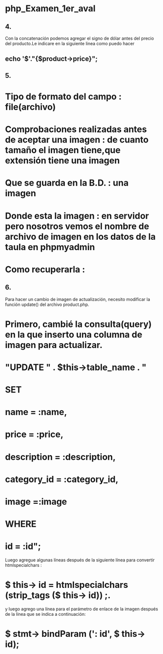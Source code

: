 # php_Examen_1er_aval

## 4.
   Con la concatenación podemos agregar el signo de dólar antes del precio del producto.Le indicare en      la siguiente linea como puedo hacer
   ## echo '$'."<td>{$product->price}</td>";

## 5.
  # Tipo de formato del campo : file(archivo)
  # Comprobaciones realizadas antes de aceptar una imagen : de cuanto tamaño el imagen tiene,que         extensión tiene una imagen
  # Que se guarda en la B.D. : una imagen
  # Donde esta la imagen : en servidor pero nosotros vemos el nombre de archivo de imagen en los datos de la taula en phpmyadmin
  # Como recuperarla :

## 6.
Para hacer un cambio de imagen de actualización, necesito modificar la función update() del archivo product.php.
# Primero, cambié la consulta(query) en la que inserto una columna de imagen para actualizar.
# "UPDATE " . $this->table_name . "
 #           SET
  #              name = :name,
   #             price = :price,
   #            description = :description,
   #            category_id  = :category_id,
   #            image =:image
   #        WHERE
   #            id = :id";
Luego agregue algunas líneas después de la siguiente línea para convertir htmlspecialchars :
# $ this-> id = htmlspecialchars (strip_tags ($ this-> id)) ;.
y luego agrego una línea para el parámetro de enlace de la imagen después de la línea que se indica a continuación:
# $ stmt-> bindParam (': id', $ this-> id);
